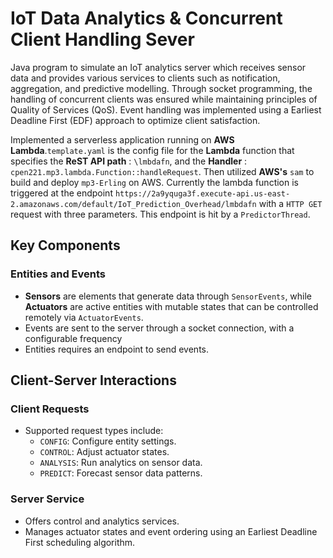 # IoT Data Analytics & Concurrent Client Handling Sever
Java program to simulate an IoT analytics server which receives sensor data and provides various services to clients such as notification, aggregation, and predictive modelling. Through socket programming, the handling of concurrent clients was ensured while maintaining principles of Quality of Services (QoS). Event handling was implemented using a Earliest Deadline First (EDF) approach to optimize client satisfaction.

Implemented a serverless application running on **AWS Lambda**.`template.yaml` is the config file for the **Lambda** function that specifies the **ReST API path** : `\lmbdafn`, and the **Handler** : `cpen221.mp3.lambda.Function::handleRequest`.
Then utilized **AWS's** `sam` to build and deploy `mp3-Erling` on AWS. Currently the lambda function is triggered at the endpoint `https://2a9yquga3f.execute-api.us-east-2.amazonaws.com/default/IoT_Prediction_Overhead/lmbdafn` with a `HTTP GET`  request with three parameters. This endpoint is hit by a `PredictorThread`.

## Key Components

### Entities and Events
- **Sensors** are elements that generate data through `SensorEvents`, while **Actuators** are active entities with mutable states that can be controlled remotely via `ActuatorEvents`.
- Events are sent to the server through a socket connection, with a configurable frequency
- Entities requires an endpoint to send events.

## Client-Server Interactions

### Client Requests
- Supported request types include:
  - `CONFIG`: Configure entity settings.
  - `CONTROL`: Adjust actuator states.
  - `ANALYSIS`: Run analytics on sensor data.
  - `PREDICT`: Forecast sensor data patterns.

### Server Service
- Offers control and analytics services.
- Manages actuator states and event ordering using an Earliest Deadline First scheduling algorithm.

